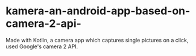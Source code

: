 # kamera-an-android-app-based-on-camera-2-api-
Made with Kotlin, a camera app which captures single pictures on a click, used Google's camera 2 API.
